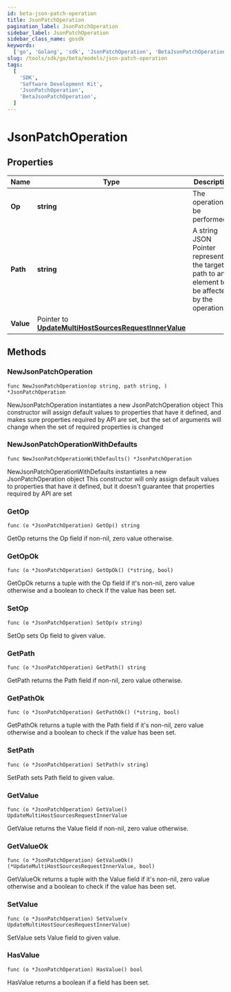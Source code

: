 ```yaml
---
id: beta-json-patch-operation
title: JsonPatchOperation
pagination_label: JsonPatchOperation
sidebar_label: JsonPatchOperation
sidebar_class_name: gosdk
keywords:
  ['go', 'Golang', 'sdk', 'JsonPatchOperation', 'BetaJsonPatchOperation']
slug: /tools/sdk/go/beta/models/json-patch-operation
tags:
  [
    'SDK',
    'Software Development Kit',
    'JsonPatchOperation',
    'BetaJsonPatchOperation',
  ]
---
```


# JsonPatchOperation

## Properties

| Name | Type | Description | Notes |
| --- | --- | --- | --- |
| **Op** | **string** | The operation to be performed |
| **Path** | **string** | A string JSON Pointer representing the target path to an element to be affected by the operation |
| **Value** | Pointer to [**UpdateMultiHostSourcesRequestInnerValue**](update-multi-host-sources-request-inner-value) |  | [optional] |

## Methods

### NewJsonPatchOperation

`func NewJsonPatchOperation(op string, path string, ) *JsonPatchOperation`

NewJsonPatchOperation instantiates a new JsonPatchOperation object This constructor will assign default values to properties that have it defined, and makes sure properties required by API are set, but the set of arguments will change when the set of required properties is changed

### NewJsonPatchOperationWithDefaults

`func NewJsonPatchOperationWithDefaults() *JsonPatchOperation`

NewJsonPatchOperationWithDefaults instantiates a new JsonPatchOperation object This constructor will only assign default values to properties that have it defined, but it doesn't guarantee that properties required by API are set

### GetOp

`func (o *JsonPatchOperation) GetOp() string`

GetOp returns the Op field if non-nil, zero value otherwise.

### GetOpOk

`func (o *JsonPatchOperation) GetOpOk() (*string, bool)`

GetOpOk returns a tuple with the Op field if it's non-nil, zero value otherwise and a boolean to check if the value has been set.

### SetOp

`func (o *JsonPatchOperation) SetOp(v string)`

SetOp sets Op field to given value.

### GetPath

`func (o *JsonPatchOperation) GetPath() string`

GetPath returns the Path field if non-nil, zero value otherwise.

### GetPathOk

`func (o *JsonPatchOperation) GetPathOk() (*string, bool)`

GetPathOk returns a tuple with the Path field if it's non-nil, zero value otherwise and a boolean to check if the value has been set.

### SetPath

`func (o *JsonPatchOperation) SetPath(v string)`

SetPath sets Path field to given value.

### GetValue

`func (o *JsonPatchOperation) GetValue() UpdateMultiHostSourcesRequestInnerValue`

GetValue returns the Value field if non-nil, zero value otherwise.

### GetValueOk

`func (o *JsonPatchOperation) GetValueOk() (*UpdateMultiHostSourcesRequestInnerValue, bool)`

GetValueOk returns a tuple with the Value field if it's non-nil, zero value otherwise and a boolean to check if the value has been set.

### SetValue

`func (o *JsonPatchOperation) SetValue(v UpdateMultiHostSourcesRequestInnerValue)`

SetValue sets Value field to given value.

### HasValue

`func (o *JsonPatchOperation) HasValue() bool`

HasValue returns a boolean if a field has been set.

